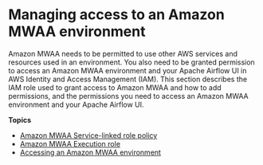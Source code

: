 # Managing access to an Amazon MWAA environment<a name="manage-access"></a>

Amazon MWAA needs to be permitted to use other AWS services and resources used in an environment\. You also need to be granted permission to access an Amazon MWAA environment and your Apache Airflow UI in AWS Identity and Access Management \(IAM\)\. This section describes the IAM role used to grant access to Amazon MWAA and how to add permissions, and the permissions you need to access an Amazon MWAA environment and your Apache Airflow UI\. 

**Topics**
+ [Amazon MWAA Service\-linked role policy](mwaa-slr.md)
+ [Amazon MWAA Execution role](mwaa-create-role.md)
+ [Accessing an Amazon MWAA environment](access-policies.md)